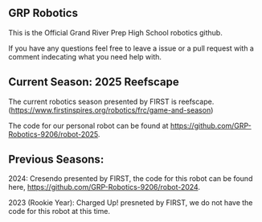 ## GRP Robotics

This is the Official Grand River Prep High School robotics github.

If you have any questions feel free to leave a issue or a pull request with a comment indecating what you need help with.

## Current Season: 2025 Reefscape

The current robotics season presented by FIRST is reefscape. (https://www.firstinspires.org/robotics/frc/game-and-season)

The code for our personal robot can be found at https://github.com/GRP-Robotics-9206/robot-2025.

## Previous Seasons:

2024: Cresendo presented by FIRST, the code for this robot can be found here, https://github.com/GRP-Robotics-9206/robot-2024.

2023 (Rookie Year): Charged Up! presneted by FIRST, we do not have the code for this robot at this time.
<!--

**Here are some ideas to get you started:**

This is the Official Grand River Prep High School robotics github
🌈 Contribution guidelines - how can the community get involved?
👩‍💻 Useful resources - where can the community find your docs? Is there anything else the community should know?
🍿 Fun facts - what does your team eat for breakfast?
🧙 Remember, you can do mighty things with the power of [Markdown](https://docs.github.com/github/writing-on-github/getting-started-with-writing-and-formatting-on-github/basic-writing-and-formatting-syntax)
-->
